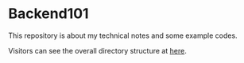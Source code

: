 # Backend101

This repository is about my technical notes and some example codes. 

Visitors can see the overall directory structure at [here](https://chehsuan.github.io/backend101/static/index.html).
